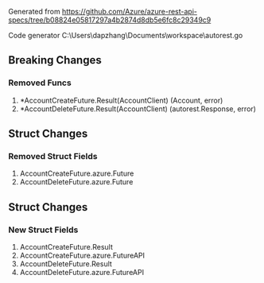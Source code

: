 Generated from https://github.com/Azure/azure-rest-api-specs/tree/b08824e05817297a4b2874d8db5e6fc8c29349c9

Code generator C:\Users\dapzhang\Documents\workspace\autorest.go

## Breaking Changes

### Removed Funcs

1. *AccountCreateFuture.Result(AccountClient) (Account, error)
1. *AccountDeleteFuture.Result(AccountClient) (autorest.Response, error)

## Struct Changes

### Removed Struct Fields

1. AccountCreateFuture.azure.Future
1. AccountDeleteFuture.azure.Future

## Struct Changes

### New Struct Fields

1. AccountCreateFuture.Result
1. AccountCreateFuture.azure.FutureAPI
1. AccountDeleteFuture.Result
1. AccountDeleteFuture.azure.FutureAPI
